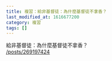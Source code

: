```yaml
---
title: 複習：給非基督徒：為什麼基督徒不拿香？
last_modified_at: 1616677200
category: 複習
tags: []
---
```


<p>給非基督徒：為什麼基督徒不拿香？<br>
<a href="/posts/269197424" target="_blank">/posts/269197424</a></p>

<p>&nbsp;</p>

